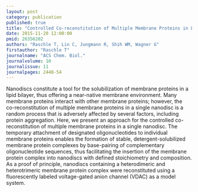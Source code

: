 ```yaml
---
layout: post
category: publication
published: true
title: "Controlled Co-reconstitution of Multiple Membrane Proteins in Lipid Bilayer Nanodiscs Using DNA as a Scaffold."
date: 2015-11-20 12:00:00
pmid: 26356202
authors: "Raschle T, Lin C, Jungmann R, Shih WM, Wagner G"
firstauthor: "Raschle T"
journalname: "ACS Chem. Biol."
journalvolume: 10
journalissue: 11
journalpages: 2448-54
---
```


Nanodiscs constitute a tool for the solubilization of membrane proteins in a lipid bilayer, thus offering a near-native membrane environment. Many membrane proteins interact with other membrane proteins; however, the co-reconstitution of multiple membrane proteins in a single nanodisc is a random process that is adversely affected by several factors, including protein aggregation. Here, we present an approach for the controlled co-reconstitution of multiple membrane proteins in a single nanodisc. The temporary attachment of designated oligonucleotides to individual membrane proteins enables the formation of stable, detergent-solubilized membrane protein complexes by base-pairing of complementary oligonucleotide sequences, thus facilitating the insertion of the membrane protein complex into nanodiscs with defined stoichiometry and composition. As a proof of principle, nanodiscs containing a heterodimeric and heterotrimeric membrane protein complex were reconstituted using a fluorescently labeled voltage-gated anion channel (VDAC) as a model system.

